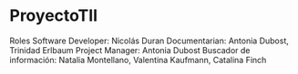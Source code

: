 # ProyectoTII
Roles
Software Developer: Nicolás Duran
Documentarian: Antonia Dubost, Trinidad Erlbaum
Project Manager: Antonia Dubost
Buscador de información: Natalia Montellano, Valentina Kaufmann, Catalina Finch

